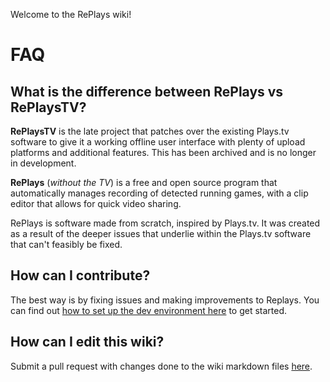Welcome to the RePlays wiki!

# FAQ

## What is the difference between RePlays vs RePlaysTV?

**RePlaysTV** is the late project that patches over the existing Plays.tv software to give it a working offline user interface with plenty of upload platforms and additional features. This has been archived and is no longer in development.

**RePlays** (_without the TV_) is a free and open source program that automatically manages recording of detected running games, with a clip editor that allows for quick video sharing.

RePlays is software made from scratch, inspired by Plays.tv. It was created as a result of the deeper issues that underlie within the Plays.tv software that can't feasibly be fixed.

## How can I contribute?

The best way is by fixing issues and making improvements to Replays. You can find out [how to set up the dev environment here](/Development:-Windows.md) to get started.

## How can I edit this wiki?

Submit a pull request with changes done to the wiki markdown files [here](https://github.com/lulzsun/RePlays/tree/main/.github/wiki).
